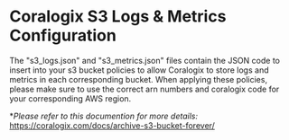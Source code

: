 # Coralogix S3 Logs & Metrics Configuration
The "s3_logs.json" and "s3_metrics.json" files contain the JSON code to insert into your s3 bucket policies to allow Coralogix to store logs and metrics in each corresponding bucket. When applying these policies, please make sure to use the correct arn numbers and coralogix code for your corresponding AWS region. 

**Please refer to this documention for more details:* https://coralogix.com/docs/archive-s3-bucket-forever/



